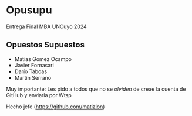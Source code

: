 # Opusupu
Entrega Final MBA UNCuyo 2024

## Opuestos Supuestos

* Matias Gomez Ocampo
* Javier Fornasari
* Darío Taboas
* Martin Serrano

Muy importante: Les pido a todos que no se *olviden* de creae la cuenta de GitHub y enviarla por Wtsp

Hecho jefe (https://github.com/matizion)
